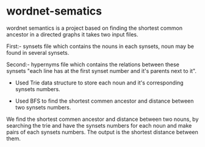 # wordnet-sematics

wordnet semantics is a project based on finding the shortest common ancestor in a directed graphs 
it takes two input files. 


First:- synsets file which contains the nouns in each synsets, noun may be found in several synsets.


Second:- hypernyms file which contains the relations between these synsets "each line has at the first synset number and it's parents next to it".

- Used Trie data structure to store each noun and it's corresponding synsets numbers. 

- Used BFS to find the shortest commen ancestor and distance between two synsets numbers. 

We find the shortest commen ancestor and distance between two nouns, by searching the trie and have the synsets numbers for each noun and make pairs of each synsets numbers. The output is the shortest distance between them.
